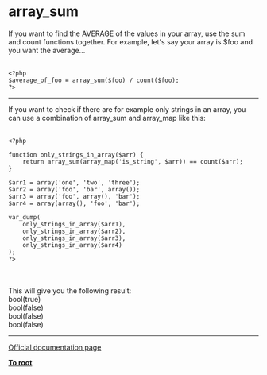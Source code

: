 # array_sum



If you want to find the AVERAGE of the values in your array, use the sum and count functions together.  For example, let&apos;s say your array is $foo and you want the average...<br><br>

```
<?php
$average_of_foo = array_sum($foo) / count($foo);
?>
```
  

---

If you want to check if there are for example only strings in an array, you can use a combination of array_sum and array_map like this:<br><br>

```
<?php

function only_strings_in_array($arr) {
    return array_sum(array_map('is_string', $arr)) == count($arr);
}

$arr1 = array('one', 'two', 'three');
$arr2 = array('foo', 'bar', array());
$arr3 = array('foo', array(), 'bar');
$arr4 = array(array(), 'foo', 'bar');

var_dump(
    only_strings_in_array($arr1),
    only_strings_in_array($arr2),
    only_strings_in_array($arr3),
    only_strings_in_array($arr4)
);
?>
```
<br><br>This will give you the following result:<br>bool(true)<br>bool(false)<br>bool(false)<br>bool(false)  

---

[Official documentation page](https://www.php.net/manual/en/function.array-sum.php)

**[To root](/README.md)**